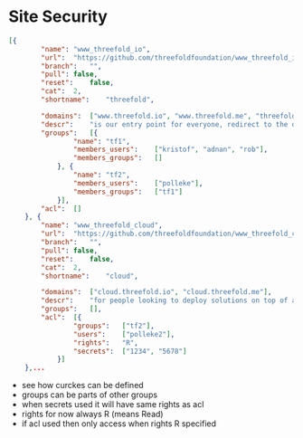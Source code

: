 # Site Security

```json
[{
		"name":	"www_threefold_io",
		"url":	"https://github.com/threefoldfoundation/www_threefold_io",
		"branch":	"",
		"pull":	false,
		"reset":	false,
		"cat":	2,
		"shortname":	"threefold",

		"domains":	["www.threefold.io", "www.threefold.me", "threefold.me", "new.threefold.io", "staging.threefold.io", "threefold.io"],
		"descr":	"is our entry point for everyone, redirect to the detailed websites underneith.",
		"groups":	[{
				"name":	"tf1",
				"members_users":	["kristof", "adnan", "rob"],
				"members_groups":	[]
			}, {
				"name":	"tf2",
				"members_users":	["polleke"],
				"members_groups":	["tf1"]
			}],
		"acl":	[]
	}, {
		"name":	"www_threefold_cloud",
		"url":	"https://github.com/threefoldfoundation/www_threefold_cloud",
		"branch":	"",
		"pull":	false,
		"reset":	false,
		"cat":	2,
		"shortname":	"cloud",

		"domains":	["cloud.threefold.io", "cloud.threefold.me"],
		"descr":	"for people looking to deploy solutions on top of a cloud, alternative to e.g. digital ocean",
		"groups":	[],
		"acl":	[{
				"groups":	["tf2"],
				"users":	["polleke2"],
				"rights":	"R",
				"secrets":	["1234", "5678"]
			}]
	},...
```

- see how curckes can be defined
- groups can be parts of other groups
- when secrets used it will have same rights as acl
- rights for now always R (means Read)
- if acl used then only access when rights R specified
